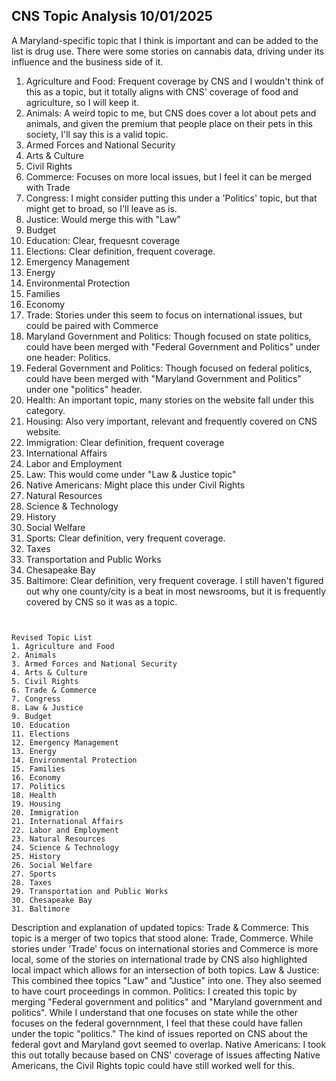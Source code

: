## CNS Topic Analysis 10/01/2025

A Maryland-specific topic that I think is important and can be added to the list is drug use. There were some stories on cannabis data, driving under its influence and the business side of it.

1. Agriculture and Food: Frequent coverage by CNS and I wouldn't think of this as a topic, but it totally aligns with CNS' coverage of food and agriculture, so I will keep it.
2. Animals: A weird topic to me, but CNS does cover a lot about pets and animals, and given the premium that people place on their pets in this society, I'll say this is a valid topic.
3. Armed Forces and National Security
4. Arts & Culture
5. Civil Rights
6. Commerce: Focuses on more local issues, but I feel it can be merged with Trade
7. Congress: I might consider putting this under a 'Politics' topic, but that might get to broad, so I'll leave as is.
8. Justice: Would merge this with "Law"
9. Budget
10. Education: Clear, frequesnt coverage
11. Elections: Clear definition, frequent coverage.
12. Emergency Management
13. Energy
14. Environmental Protection
15. Families
16. Economy
17. Trade: Stories under this seem to focus on international issues, but could be paired with Commerce
18. Maryland Government and Politics: Though focused on state politics, could have been merged with "Federal Government and Politics" under one header: Politics.
19. Federal Government and Politics: Though focused on federal politics, could have been merged with "Maryland Government and Politics" under one "politics" header.
20. Health: An important topic, many stories on the website fall under this category.
21. Housing: Also very important, relevant and frequently covered on CNS website.
22. Immigration: Clear definition, frequent coverage
23. International Affairs
24. Labor and Employment
25. Law: This would come under "Law & Justice topic"
26. Native Americans: Might place this under Civil Rights
27. Natural Resources
28. Science & Technology
29. History
30. Social Welfare
31. Sports: Clear definition, very frequent coverage.
32. Taxes
33. Transportation and Public Works
34. Chesapeake Bay
35. Baltimore: Clear definition, very frequent coverage. I still haven't figured out why one county/city is a beat in most newsrooms, but it is frequently covered by CNS so it was as a topic.
```


Revised Topic List
1. Agriculture and Food
2. Animals
3. Armed Forces and National Security
4. Arts & Culture
5. Civil Rights
6. Trade & Commerce
7. Congress
8. Law & Justice
9. Budget
10. Education
11. Elections
12. Emergency Management
13. Energy
14. Environmental Protection
15. Families
16. Economy
17. Politics
18. Health
19. Housing
20. Immigration
21. International Affairs
22. Labor and Employment
23. Natural Resources
24. Science & Technology
25. History
26. Social Welfare
27. Sports
28. Taxes
29. Transportation and Public Works
30. Chesapeake Bay
31. Baltimore
```

Description and explanation of updated topics:
Trade & Commerce: This topic is a merger of two topics that stood alone: Trade, Commerce. While stories under 'Trade' focus on international stories and Commerce is more local, some of the stories on international trade by CNS also highlighted local impact which allows for an intersection of both topics.
Law & Justice: This combined thee topics "Law" and "Justice" into one. They also seemed to have court proceedings in common.
Politics: I created this topic by merging "Federal government and politics" and "Maryland government and politics". While I understand that one focuses on state while the other focuses on the federal governnment, I feel that these could have fallen under the topic "politics." The kind of issues reported on CNS about the federal govt and Maryland govt seemed to overlap. 
Native Americans: I took this out totally because based on CNS' coverage of issues affecting Native Americans, the Civil Rights topic could have still worked well for this.